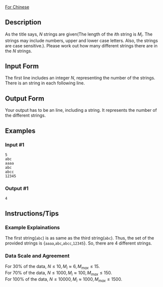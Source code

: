 [For Chinese](https://www.luogu.com.cn/problem/P3370)
## Description
As the title says, $N$ strings are given(The length of the $i$th string is $M_i$. The strings may include numbers, upper and lower case letters. Also, the strings are case sensitive.). Please work out how many different strings there are in the $N$ strings.
## Input Form
The first line includes an integer $N$, representing the number of the strings.  
There is an string in each following line.
## Output Form
Your output has to be an line, including a string. It represents the number of the different strings.
## Examples
### Input #1
```
5
abc
aaaa
abc
abcc
12345
```
### Output #1
```
4
```
## Instructions/Tips
### Example Explainations
The first string(`abc`) is as same as the third string(`abc`). Thus, the set of the provided strings is $\{$`aaaa`,`abc`,`abcc`,`12345`$\}$. So, there are $4$ different strings.
### Data Scale and Agreement
For $30\%$ of the data, $N\le10,M_i\approx6,M_{max}\le15$.  
For $70\%$ of the data, $N\le1000,M_i\approx100,M_{max}\le 150$.  
For $100\%$ of the data, $N\le10000,M_i\approx1000,M_{max}\le1500$.